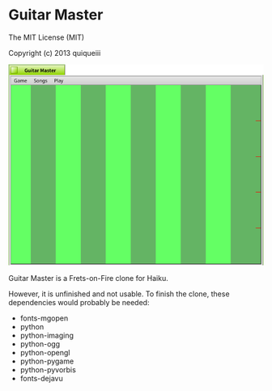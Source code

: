 # Guitar Master
The MIT License (MIT)

Copyright (c) 2013 quiqueiii

![Screenshot](Screenshot.png)

Guitar Master is a Frets-on-Fire clone for Haiku.

However, it is unfinished and not usable.
To finish the clone, these dependencies would probably be needed:
* fonts-mgopen
* python
* python-imaging
* python-ogg
* python-opengl
* python-pygame
* python-pyvorbis
* fonts-dejavu



